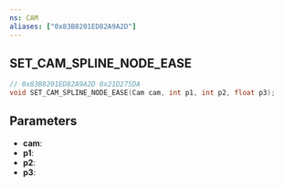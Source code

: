 ```yaml
---
ns: CAM
aliases: ["0x83B8201ED82A9A2D"]
---
```

## SET_CAM_SPLINE_NODE_EASE

```c
// 0x83B8201ED82A9A2D 0x21D275DA
void SET_CAM_SPLINE_NODE_EASE(Cam cam, int p1, int p2, float p3);
```

## Parameters
* **cam**:
* **p1**:
* **p2**:
* **p3**:

